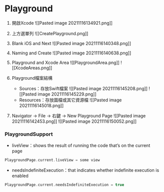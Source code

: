 # Playground

1. 開啟Xcode
![[Pasted image 20211116134921.png]]

2. 上方選單列
![[CreatePlayground.png]]

3. Blank iOS and Next
![[Pasted image 20211116140348.png]]

4. Naming and Create
![[Pasted image 20211116140638.png]]

5. Playground and Xcode Area
![[PlaygroundArea.png]]
![[XcodeAreas.png]] 

6. Playground檔案結構
	-  Sources：存放Swift檔案
	![[Pasted image 20211116145208.png]]
	![[Pasted image 20211116145229.png]]
	-  Resources：存放圖檔或其它資源檔
	![[Pasted image 20211116145018.png]]

7. Navigator → File → 右鍵 → New Playground Page
![[Pasted image 20211116142453.png]]
![[Pasted image 20211116150052.png]]

### PlaygroundSupport
- liveView：shows the result of running the code that’s on the current page
```swift
PlaygroundPage.current.liveView = some view
```
- needsIndefiniteExecution：that indicates whether indefinite execution is enabled
```swift
PlaygroundPage.current.needsIndefiniteExecution = true
```